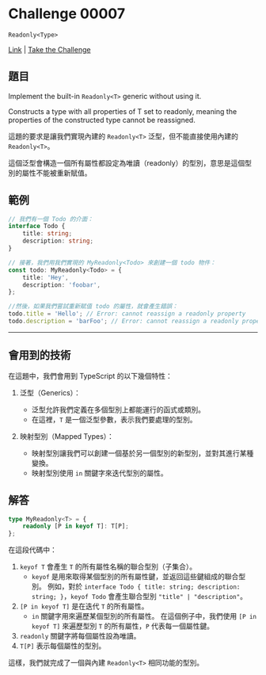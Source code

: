 # Challenge 00007

`Readonly<Type>`

[Link](https://github.com/type-challenges/type-challenges/blob/main/questions/00007-easy-readonly/README.md) | [Take the Challenge](https://tsch.js.org/7/play)

## 題目

Implement the built-in `Readonly<T>` generic without using it.

Constructs a type with all properties of T set to readonly, meaning the properties of the constructed type cannot be reassigned.

這題的要求是讓我們實現內建的 `Readonly<T>` 泛型，但不能直接使用內建的 `Readonly<T>`。

這個泛型會構造一個所有屬性都設定為唯讀（readonly）的型別，意思是這個型別的屬性不能被重新賦值。

## 範例

```typescript
// 我們有一個 Todo 的介面：
interface Todo {
    title: string;
    description: string;
}

// 接著，我們用我們實現的 MyReadonly<Todo> 來創建一個 todo 物件：
const todo: MyReadonly<Todo> = {
    title: 'Hey',
    description: 'foobar',
};

//然後，如果我們嘗試重新賦值 todo 的屬性，就會產生錯誤：
todo.title = 'Hello'; // Error: cannot reassign a readonly property
todo.description = 'barFoo'; // Error: cannot reassign a readonly property
```

---

## 會用到的技術

在這題中，我們會用到 TypeScript 的以下幾個特性：

1. 泛型（Generics）：

    - 泛型允許我們定義在多個型別上都能運行的函式或類別。
    - 在這裡，`T` 是一個泛型參數，表示我們要處理的型別。

2. 映射型別（Mapped Types）：
    - 映射型別讓我們可以創建一個基於另一個型別的新型別，並對其進行某種變換。
    - 映射型別使用 `in` 關鍵字來迭代型別的屬性。

## 解答

```typescript
type MyReadonly<T> = {
    readonly [P in keyof T]: T[P];
};
```

在這段代碼中：

1. `keyof T` 會產生 `T` 的所有屬性名稱的聯合型別（子集合）。
    - `keyof` 是用來取得某個型別的所有屬性鍵，並返回這些鍵組成的聯合型別。
      例如，對於 `interface Todo { title: string; description: string; }`，`keyof Todo` 會產生聯合型別 `"title" | "description"`。
2. `[P in keyof T]` 是在迭代 `T` 的所有屬性。
    - `in` 關鍵字用來遍歷某個型別的所有屬性。
      在這個例子中，我們使用 `[P in keyof T]` 來遍歷型別 `T` 的所有屬性，`P` 代表每一個屬性鍵。
3. `readonly` 關鍵字將每個屬性設為唯讀。
4. `T[P]` 表示每個屬性的型別。

這樣，我們就完成了一個與內建 `Readonly<T>` 相同功能的型別。

